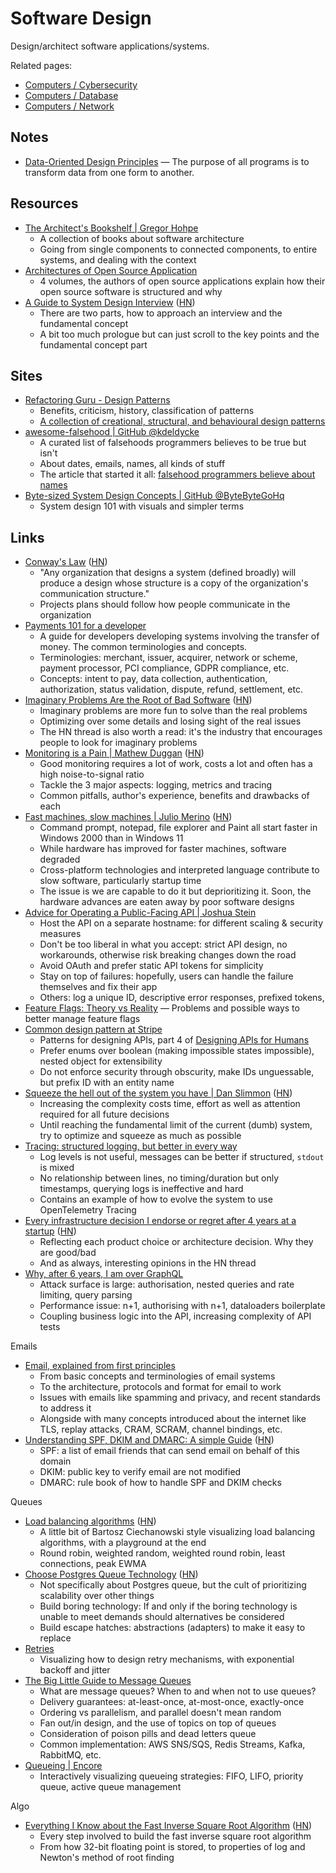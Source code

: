 # Software Design

Design/architect software applications/systems.

Related pages:

- [Computers / Cybersecurity](/computers/cybersecurity)
- [Computers / Database](/computers/database)
- [Computers / Network](/computers/network)

## Notes

- [Data-Oriented Design Principles](https://data-oriented.design/) — The purpose
  of all programs is to transform data from one form to another.

## Resources

- [The Architect's Bookshelf | Gregor Hohpe](https://architectelevator.com/architecture/architect-bookshelf/)
  - A collection of books about software architecture
  - Going from single components to connected components, to entire systems, and
    dealing with the context
- [Architectures of Open Source Application](https://aosabook.org/en/index.html)
  - 4 volumes, the authors of open source applications explain how their open
    source software is structured and why
- [A Guide to System Design Interview](https://interviewing.io/guides/system-design-interview/part-two)
  ([HN](https://news.ycombinator.com/item?id=34999464))
  - There are two parts, how to approach an interview and the fundamental
    concept
  - A bit too much prologue but can just scroll to the key points and the
    fundamental concept part

## Sites

- [Refactoring Guru - Design Patterns](https://refactoring.guru/design-patterns)
  - Benefits, criticism, history, classification of patterns
  - [A collection of creational, structural, and behavioural design patterns](https://refactoring.guru/design-patterns/catalog)
- [awesome-falsehood | GitHub @kdeldycke](https://github.com/kdeldycke/awesome-falsehood)
  - A curated list of falsehoods programmers believes to be true but isn't
  - About dates, emails, names, all kinds of stuff
  - The article that started it all:
    [falsehood programmers believe about names](https://www.kalzumeus.com/2010/06/17/falsehoods-programmers-believe-about-names/)
- [Byte-sized System Design Concepts | GitHub @ByteByteGoHq](https://github.com/ByteByteGoHq/system-design-101)
  - System design 101 with visuals and simpler terms

## Links

- [Conway's Law](https://martinfowler.com/bliki/ConwaysLaw.html)
  ([HN](https://news.ycombinator.com/item?id=35591026))
  - "Any organization that designs a system (defined broadly) will produce a
    design whose structure is a copy of the organization's communication
    structure."
  - Projects plans should follow how people communicate in the organization
- [Payments 101 for a developer](https://github.com/juspay/hyperswitch/wiki/Payments-101-for-a-Developer)
  - A guide for developers developing systems involving the transfer of money.
    The common terminologies and concepts.
  - Terminologies: merchant, issuer, acquirer, network or scheme, payment
    processor, PCI compliance, GDPR compliance, etc.
  - Concepts: intent to pay, data collection, authentication, authorization,
    status validation, dispute, refund, settlement, etc.
- [Imaginary Problems Are the Root of Bad Software](https://cerebralab.com/Imaginary_Problems_Are_the_Root_of_Bad_Software)
  ([HN](https://news.ycombinator.com/item?id=36380711))
  - Imaginary problems are more fun to solve than the real problems
  - Optimizing over some details and losing sight of the real issues
  - The HN thread is also worth a read: it's the industry that encourages people
    to look for imaginary problems
- [Monitoring is a Pain | Mathew Duggan](https://matduggan.com/were-all-doing-metrics-wrong/)
  ([HN](https://news.ycombinator.com/item?id=36469147))
  - Good monitoring requires a lot of work, costs a lot and often has a high
    noise-to-signal ratio
  - Tackle the 3 major aspects: logging, metrics and tracing
  - Common pitfalls, author's experience, benefits and drawbacks of each
- [Fast machines, slow machines | Julio Merino](https://jmmv.dev/2023/06/fast-machines-slow-machines.html)
  ([HN](https://news.ycombinator.com/item?id=36503983))
  - Command prompt, notepad, file explorer and Paint all start faster in Windows
    2000 than in Windows 11
  - While hardware has improved for faster machines, software degraded
  - Cross-platform technologies and interpreted language contribute to slow
    software, particularly startup time
  - The issue is we are capable to do it but deprioritizing it. Soon, the
    hardware advances are eaten away by poor software designs
- [Advice for Operating a Public-Facing API | Joshua Stein](https://jcs.org/2023/07/12/api)
  - Host the API on a separate hostname: for different scaling & security
    measures
  - Don't be too liberal in what you accept: strict API design, no workarounds,
    otherwise risk breaking changes down the road
  - Avoid OAuth and prefer static API tokens for simplicity
  - Stay on top of failures: hopefully, users can handle the failure themselves
    and fix their app
  - Others: log a unique ID, descriptive error responses, prefixed tokens,
- [Feature Flags: Theory vs Reality](https://bpapillon.com/post/feature-flags-theory-vs-reality/)
  — Problems and possible ways to better manage feature flags
- [Common design pattern at Stripe](https://dev.to/stripe/common-design-patterns-at-stripe-1hb4)
  - Patterns for designing APIs, part 4 of
    [Designing APIs for Humans](https://dev.to/paulasjes/series/19794)
  - Prefer enums over boolean (making impossible states impossible), nested
    object for extensibility
  - Do not enforce security through obscurity, make IDs unguessable, but prefix
    ID with an entity name
- [Squeeze the hell out of the system you have | Dan Slimmon](https://blog.danslimmon.com/2023/08/11/squeeze-the-hell-out-of-the-system-you-have/)
  ([HN](https://news.ycombinator.com/item?id=37091983))
  - Increasing the complexity costs time, effort as well as attention required
    for all future decisions
  - Until reaching the fundamental limit of the current (dumb) system, try to
    optimize and squeeze as much as possible
- [Tracing: structured logging, but better in every way](https://andydote.co.uk/2023/09/19/tracing-is-better/)
  - Log levels is not useful, messages can be better if structured, `stdout` is
    mixed
  - No relationship between lines, no timing/duration but only timestamps,
    querying logs is ineffective and hard
  - Contains an example of how to evolve the system to use OpenTelemetry Tracing
- [Every infrastructure decision I endorse or regret after 4 years at a startup](https://cep.dev/posts/every-infrastructure-decision-i-endorse-or-regret-after-4-years-running-infrastructure-at-a-startup/)
  ([HN](https://news.ycombinator.com/item?id=39313623))
  - Reflecting each product choice or architecture decision. Why they are
    good/bad
  - And as always, interesting opinions in the HN thread
- [Why, after 6 years, I am over GraphQL](https://bessey.dev/blog/2024/05/24/why-im-over-graphql/)
  - Attack surface is large: authorisation, nested queries and rate limiting,
    query parsing
  - Performance issue: n+1, authorising with n+1, dataloaders boilerplate
  - Coupling business logic into the API, increasing complexity of API tests

Emails

- [Email, explained from first principles](https://explained-from-first-principles.com/email/)
  - From basic concepts and terminologies of email systems
  - To the architecture, protocols and format for email to work
  - Issues with emails like spamming and privacy, and recent standards to
    address it
  - Alongside with many concepts introduced about the internet like TLS, replay
    attacks, CRAM, SCRAM, channel bindings, etc.
- [Understanding SPF, DKIM and DMARC: A simple Guide](https://github.com/nicanorflavier/spf-dkim-dmarc-simplified)
  ([HN](https://news.ycombinator.com/item?id=40708476))
  - SPF: a list of email friends that can send email on behalf of this domain
  - DKIM: public key to verify email are not modified
  - DMARC: rule book of how to handle SPF and DKIM checks

Queues

- [Load balancing algorithms](https://samwho.dev/load-balancing/)
  ([HN](https://news.ycombinator.com/item?id=35588797))
  - A little bit of Bartosz Ciechanowski style visualizing load balancing
    algorithms, with a playground at the end
  - Round robin, weighted random, weighted round robin, least connections, peak
    EWMA
- [Choose Postgres Queue Technology](https://adriano.fyi/posts/2023-09-24-choose-postgres-queue-technology/)
  ([HN](https://news.ycombinator.com/item?id=37636841))
  - Not specifically about Postgres queue, but the cult of prioritizing
    scalability over other things
  - Build boring technology: If and only if the boring technology is unable to
    meet demands should alternatives be considered
  - Build escape hatches: abstractions (adapters) to make it easy to replace
- [Retries](https://encore.dev/blog/retries)
  - Visualizing how to design retry mechanisms, with exponential backoff and
    jitter
- [The Big Little Guide to Message Queues](https://sudhir.io/the-big-little-guide-to-message-queues)
  - What are message queues? When to and when not to use queues?
  - Delivery guarantees: at-least-once, at-most-once, exactly-once
  - Ordering vs parallelism, and parallel doesn't mean random
  - Fan out/in design, and the use of topics on top of queues
  - Consideration of poison pills and dead letters queue
  - Common implementation: AWS SNS/SQS, Redis Streams, Kafka, RabbitMQ, etc.
- [Queueing | Encore](https://encore.dev/blog/queueing)
  - Interactively visualizing queueing strategies: FIFO, LIFO, priority queue,
    active queue management

Algo

- [Everything I Know about the Fast Inverse Square Root Algorithm](https://github.com/francisrstokes/githublog/blob/main/2024%2F5%2F29%2Ffast-inverse-sqrt.md)
  ([HN](https://news.ycombinator.com/item?id=40544716))
  - Every step involved to build the fast inverse square root algorithm
  - From how 32-bit floating point is stored, to properties of log and Newton's
    method of root finding
